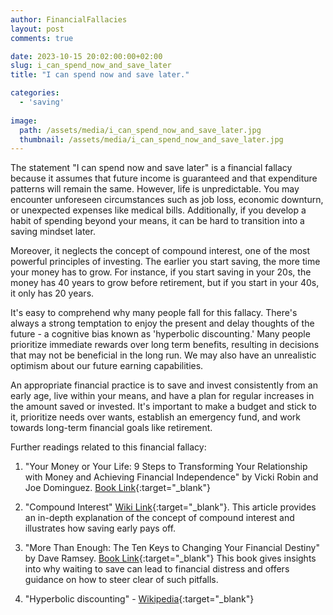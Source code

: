 ```yaml
---
author: FinancialFallacies
layout: post
comments: true

date: 2023-10-15 20:02:00:00+02:00  
slug: i_can_spend_now_and_save_later
title: "I can spend now and save later."

categories:
  - 'saving'
  
image:
  path: /assets/media/i_can_spend_now_and_save_later.jpg
  thumbnail: /assets/media/i_can_spend_now_and_save_later.jpg
---
```


The statement "I can spend now and save later" is a financial fallacy because it assumes that future income is guaranteed and that expenditure patterns will remain the same. However, life is unpredictable. You may encounter unforeseen circumstances such as job loss, economic downturn, or unexpected expenses like medical bills. Additionally, if you develop a habit of spending beyond your means, it can be hard to transition into a saving mindset later.

Moreover, it neglects the concept of compound interest, one of the most powerful principles of investing. The earlier you start saving, the more time your money has to grow. For instance, if you start saving in your 20s, the money has 40 years to grow before retirement, but if you start in your 40s, it only has 20 years.

It's easy to comprehend why many people fall for this fallacy. There's always a strong temptation to enjoy the present and delay thoughts of the future - a cognitive bias known as 'hyperbolic discounting.' Many people prioritize immediate rewards over long term benefits, resulting in decisions that may not be beneficial in the long run. We may also have an unrealistic optimism about our future earning capabilities.

An appropriate financial practice is to save and invest consistently from an early age, live within your means, and have a plan for regular increases in the amount saved or invested. It's important to make a budget and stick to it, prioritize needs over wants, establish an emergency fund, and work towards long-term financial goals like retirement.

Further readings related to this financial fallacy:

1. "Your Money or Your Life: 9 Steps to Transforming Your Relationship with Money and Achieving Financial Independence" by Vicki Robin and Joe Dominguez. [Book Link](https://www.amazon.com/Your-Money-Life-Transforming-Relationship/dp/0143115766/ref=nosim?tag=financialfall-20){:target="_blank"}

2. "Compound Interest" [Wiki Link](https://en.wikipedia.org/wiki/Compound_interest){:target="_blank"}.
This article provides an in-depth explanation of the concept of compound interest and illustrates how saving early pays off.

3. "More Than Enough: The Ten Keys to Changing Your Financial Destiny" by Dave Ramsey. [Book Link](https://www.amazon.com/More-than-Enough-Changing-Financial/dp/0142000477/ref=nosim?tag=financialfall-20){:target="_blank"}
This book gives insights into why waiting to save can lead to financial distress and offers guidance on how to steer clear of such pitfalls.

4. "Hyperbolic discounting" - [Wikipedia](https://en.wikipedia.org/wiki/Hyperbolic_discounting){:target="_blank"}
